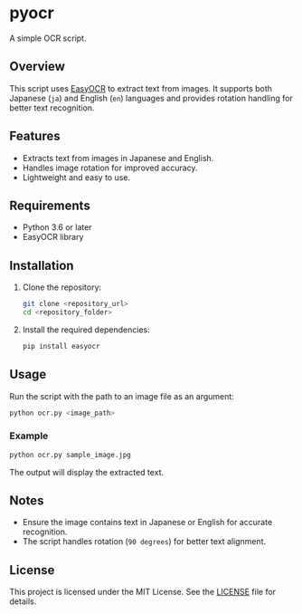 # pyocr

A simple OCR script.

## Overview

This script uses [EasyOCR](https://github.com/JaidedAI/EasyOCR) to extract text from images. It supports both Japanese (`ja`) and English (`en`) languages and provides rotation handling for better text recognition.

## Features

- Extracts text from images in Japanese and English.
- Handles image rotation for improved accuracy.
- Lightweight and easy to use.

## Requirements

- Python 3.6 or later
- EasyOCR library

## Installation

1. Clone the repository:
    ```bash
    git clone <repository_url>
    cd <repository_folder>
    ```

2. Install the required dependencies:
    ```bash
    pip install easyocr
    ```

## Usage

Run the script with the path to an image file as an argument:

```bash
python ocr.py <image_path>
```

### Example

```bash
python ocr.py sample_image.jpg
```

The output will display the extracted text.

## Notes

- Ensure the image contains text in Japanese or English for accurate recognition.
- The script handles rotation (`90 degrees`) for better text alignment.

## License

This project is licensed under the MIT License. See the [LICENSE](LICENSE) file for details.
